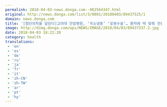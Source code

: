 ```yaml
---
permalink: 2018-04-03-news.donga.com--962564347.html
original: http://news.donga.com/list/3/0801/20180403/89437525/1
domain: news.donga.com
title: '[첨단의학을 달린다]고려대 안암병원, ‘국소냉동’ ‘로봇수술’… 환자에 딱 맞춰 전립선암 잡는다'
image: http://dimg.donga.com/wps/NEWS/IMAGE/2018/04/03/89437337.2.jpg
date: 2018-04-03 18:22:20
category: health
translations: 
 - 'en'
 - 'es'
 - 'de'
 - 'ru'
 - 'ja'
 - 'fr'
 - 'it'
 - 'zh-CN'
 - 'zh-TW'
 - 'ar'
 - 'pt'
 - 'hy'
---
```


